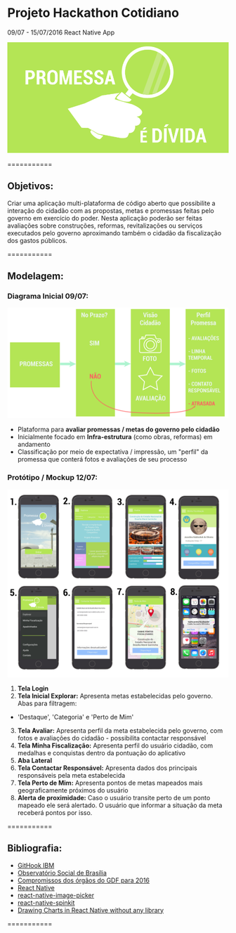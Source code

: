 # Projeto Hackathon Cotidiano

09/07 - 15/07/2016
React Native App

![ScreenShot](assets/logo.png)

===========
## Objetivos:

Criar uma aplicação multi-plataforma de código aberto que possibilite a interação do cidadão com as propostas, metas e promessas feitas pelo governo em exercício do poder. Nesta aplicação poderão ser feitas avaliações sobre construções, reformas, revitalizações ou serviços
executados pelo governo aproximando também o cidadão da fiscalização dos gastos públicos.

===========
## Modelagem:

### Diagrama Inicial 09/07:

![ScreenShot](assets/01-Diagrama1.png)

- Plataforma para **avaliar promessas / metas do governo pelo cidadão**
- Inicialmente focado em **Infra-estrutura** (como obras, reformas) em andamento
- Classificação por meio de expectativa / impressão, um "perfil" da promessa que conterá fotos e avaliações de seu processo

### Protótipo / Mockup 12/07:

![ScreenShot](assets/telas-prototipo.png)

1. **Tela Login**
2. **Tela Inicial Explorar:** Apresenta metas estabelecidas pelo governo. Abas para filtragem:
  * 'Destaque', 'Categoria' e 'Perto de Mim'
3. **Tela Avaliar:** Apresenta perfil da meta estabelecida pelo governo, com fotos e avaliações do cidadão - possibilita contactar responsável
4. **Tela Minha Fiscalização:** Apresenta perfil do usuário cidadão, com medalhas e conquistas dentro da pontuação do aplicativo
5. **Aba Lateral**
6. **Tela Contactar Responsável:** Apresenta dados dos principais responsáveis pela meta estabelecida
7. **Tela Perto de Mim:** Apresenta pontos de metas mapeados mais geograficamente próximos do usuário
8. **Alerta de proximidade:** Caso o usuário transite perto de um ponto mapeado ele será alertado. O usuário que informar a situação da meta receberá pontos por isso.

===========

## Bibliografia:

- [GitHook IBM](https://hub.jazz.net/gitHook/)
- [Observatório Social de Brasília](http://brasilia.osbrasil.org.br/)
- [Compromissos dos órgãos do GDF para 2016](http://brasilia.osbrasil.org.br/blog/2016/04/02/veja-os-compromissos-dos-orgaos-do-gdf-para-2016/)
- [React Native](https://facebook.github.io/react-native/docs)
- [react-native-image-picker](https://github.com/marcshilling/react-native-image-picker)
- [react-native-spinkit](https://github.com/maxs15/react-native-spinkit)
- [Drawing Charts in React Native without any library](https://medium.com/@wwayne_me/let-s-drawing-charts-in-react-native-without-any-library-4c20ba38d8ab#.1g1p58edy)

===========

